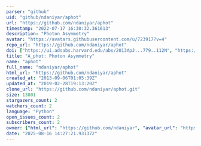 ```yaml
---
parser: "github"
uid: "github/ndaniyar/aphot"
url: "https://github.com/ndaniyar/aphot"
timestamp: "2022-07-17 16:30:32.361613"
description: "Photon Asymmetry"
avatar: "https://avatars.githubusercontent.com/u/723917?v=4"
repo_url: "https://github.com/ndaniyar/aphot"
doi: ["https://ui.adsabs.harvard.edu/abs/2013ApJ...779..112N", "https://ui.adsabs.harvard.edu/abs/2013ascl.soft12011N/abstract"]
title: "A_phot: Photon Asymmetry"
name: "aphot"
full_name: "ndaniyar/aphot"
html_url: "https://github.com/ndaniyar/aphot"
created_at: "2013-09-06T01:05:39Z"
updated_at: "2019-02-28T19:13:20Z"
clone_url: "https://github.com/ndaniyar/aphot.git"
size: 13801
stargazers_count: 2
watchers_count: 2
language: "Python"
open_issues_count: 2
subscribers_count: 2
owner: {"html_url": "https://github.com/ndaniyar", "avatar_url": "https://avatars.githubusercontent.com/u/723917?v=4", "login": "ndaniyar", "type": "User"}
date: "2025-08-16 14:27:21.931372"
---
```

